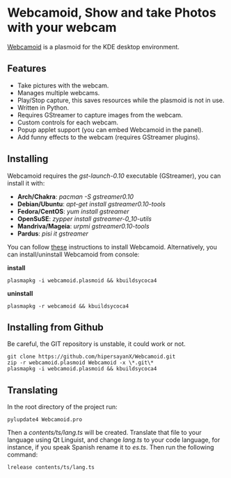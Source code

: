 # Webcamoid, Show and take Photos with your webcam #

[Webcamoid](http://kde-apps.org/content/show.php/Webcamoid?content=144796) is a plasmoid for the KDE desktop environment.

## Features ##

* Take pictures with the webcam.
* Manages multiple webcams.
* Play/Stop capture, this saves resources while the plasmoid is not in use.
* Written in Python.
* Requires GStreamer to capture images from the webcam.
* Custom controls for each webcam.
* Popup applet support (you can embed Webcamoid in the panel).
* Add funny effects to the webcam (requires GStreamer plugins).

## Installing ##

Webcamoid requires the _gst-launch-0.10_ executable (GStreamer), you can install it with:

* __Arch/Chakra__: _pacman -S gstreamer0.10_
* __Debian/Ubuntu__: _apt-get install gstreamer0.10-tools_
* __Fedora/CentOS__: _yum install gstreamer_
* __OpenSuSE__: _zypper install gstreamer-0_10-utils_
* __Mandriva/Mageia__: _urpmi gstreamer0.10-tools_
* __Pardus__: _pisi it gstreamer_

You can follow [these](http://userbase.kde.org/Plasma/Installing_Plasmoids) instructions to install Webcamoid. Alternatively, you can install/uninstall Webcamoid from console:

__install__

	plasmapkg -i webcamoid.plasmoid && kbuildsycoca4

__uninstall__

	plasmapkg -r webcamoid && kbuildsycoca4

## Installing from Github ##

Be careful, the GIT repository is unstable, it could work or not.

    git clone https://github.com/hipersayanX/Webcamoid.git
    zip -r webcamoid.plasmoid Webcamoid -x \*.git\*
    plasmapkg -i webcamoid.plasmoid && kbuildsycoca4

## Translating ##

In the root directory of the project run:

    pylupdate4 Webcamoid.pro

Then a _contents/ts/lang.ts_ will be created. Translate that file to your language using Qt Linguist, and change _lang.ts_ to your code language, for instance, if you speak Spanish rename it to _es.ts_. Then run the following command:

    lrelease contents/ts/lang.ts
